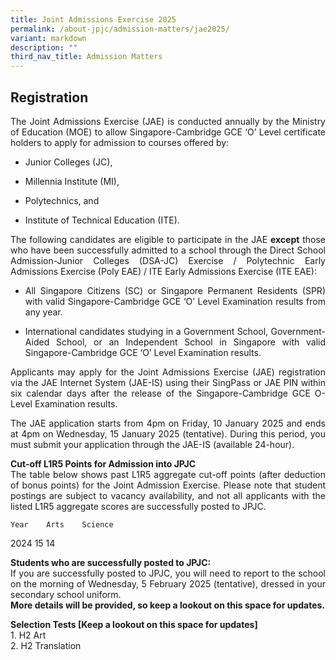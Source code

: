 ```yaml
---
title: Joint Admissions Exercise 2025
permalink: /about-jpjc/admission-matters/jae2025/
variant: markdown
description: ""
third_nav_title: Admission Matters
---
```

<div align="justify">

<h2>Registration</h2><p></p><p>The Joint Admissions Exercise (JAE) is conducted annually by the Ministry of Education (MOE) to allow Singapore-Cambridge GCE ‘O’ Level certificate holders to apply for admission to courses offered by:</p><ul data-tight="true" class="tight"><li><p>Junior Colleges (JC),</p></li><li><p>Millennia Institute (MI),</p></li><li><p>Polytechnics, and</p></li><li><p>Institute of Technical Education (ITE).</p></li></ul>


<p>The following candidates are eligible to participate in the JAE&nbsp;<strong>except</strong>&nbsp;those who have been successfully admitted to a school through the Direct School Admission-Junior Colleges (DSA-JC) Exercise / Polytechnic Early Admissions Exercise (Poly EAE) / ITE Early Admissions Exercise (ITE EAE):</p><ul data-tight="true" class="tight"><li><p>All Singapore Citizens (SC) or Singapore Permanent Residents (SPR) with valid Singapore-Cambridge GCE ‘O’ Level Examination results from any year.</p></li><li><p>International candidates studying in a Government School, Government-Aided School, or an Independent School in Singapore with valid Singapore-Cambridge GCE ‘O’ Level Examination results.</p></li></ul>
	
<p>Applicants may apply for the Joint Admissions Exercise (JAE) registration via the JAE Internet System (JAE-IS) using their SingPass or JAE PIN within six calendar days after the release of the Singapore-Cambridge GCE O-Level Examination results.</p>
<p>The JAE application starts from 4pm on Friday, 10 January 2025 and ends at 4pm on Wednesday, 15 January 2025 (tentative). During this period, you must submit your application through the JAE-IS (available 24-hour).
</p>

<p><b>Cut-off L1R5 Points for Admission into JPJC</b><br>
The table below shows past L1R5 aggregate cut-off points (after deduction of bonus points) for the Joint Admission Exercise. Please note that student postings are subject to vacancy availability, and not all applicants with the listed L1R5 aggregate scores are successfully posted to JPJC.

	Year	Arts	Science
2024	15	14

</p><p><b>Students who are successfully posted to JPJC:</b><br>
If you are successfully posted to JPJC, you will need to report to the school on the morning of Wednesday, 5 February 2025 (tentative), dressed in your secondary school uniform. <br>
<b>	More details will be provided, so keep a lookout on this space for updates.</b><br>

</p><p><b>Selection Tests [Keep a lookout on this space for updates]</b><br>
1.	H2 Art<br>
2.	H2 Translation
	
	
	
	
	
	
	
	
	
</p></div>	
<p hidden="">Please visit&nbsp;<a href="https://www.moe.gov.sg/post-secondary/admissions/jae" rel="noopener noreferrer nofollow" target="_blank">MOE Admissions</a>&nbsp;website&nbsp;for more information.</p>